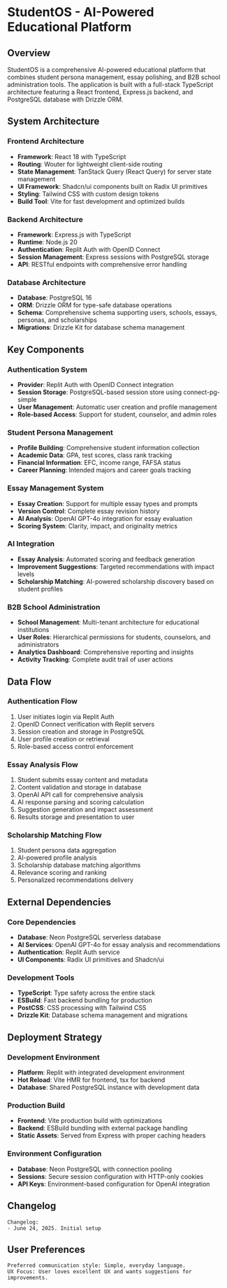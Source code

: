 # StudentOS - AI-Powered Educational Platform

## Overview

StudentOS is a comprehensive AI-powered educational platform that combines student persona management, essay polishing, and B2B school administration tools. The application is built with a full-stack TypeScript architecture featuring a React frontend, Express.js backend, and PostgreSQL database with Drizzle ORM.

## System Architecture

### Frontend Architecture
- **Framework**: React 18 with TypeScript
- **Routing**: Wouter for lightweight client-side routing
- **State Management**: TanStack Query (React Query) for server state management
- **UI Framework**: Shadcn/ui components built on Radix UI primitives
- **Styling**: Tailwind CSS with custom design tokens
- **Build Tool**: Vite for fast development and optimized builds

### Backend Architecture
- **Framework**: Express.js with TypeScript
- **Runtime**: Node.js 20
- **Authentication**: Replit Auth with OpenID Connect
- **Session Management**: Express sessions with PostgreSQL storage
- **API**: RESTful endpoints with comprehensive error handling

### Database Architecture
- **Database**: PostgreSQL 16
- **ORM**: Drizzle ORM for type-safe database operations
- **Schema**: Comprehensive schema supporting users, schools, essays, personas, and scholarships
- **Migrations**: Drizzle Kit for database schema management

## Key Components

### Authentication System
- **Provider**: Replit Auth with OpenID Connect integration
- **Session Storage**: PostgreSQL-based session store using connect-pg-simple
- **User Management**: Automatic user creation and profile management
- **Role-based Access**: Support for student, counselor, and admin roles

### Student Persona Management
- **Profile Building**: Comprehensive student information collection
- **Academic Data**: GPA, test scores, class rank tracking
- **Financial Information**: EFC, income range, FAFSA status
- **Career Planning**: Intended majors and career goals tracking

### Essay Management System
- **Essay Creation**: Support for multiple essay types and prompts
- **Version Control**: Complete essay revision history
- **AI Analysis**: OpenAI GPT-4o integration for essay evaluation
- **Scoring System**: Clarity, impact, and originality metrics

### AI Integration
- **Essay Analysis**: Automated scoring and feedback generation
- **Improvement Suggestions**: Targeted recommendations with impact levels
- **Scholarship Matching**: AI-powered scholarship discovery based on student profiles

### B2B School Administration
- **School Management**: Multi-tenant architecture for educational institutions
- **User Roles**: Hierarchical permissions for students, counselors, and administrators
- **Analytics Dashboard**: Comprehensive reporting and insights
- **Activity Tracking**: Complete audit trail of user actions

## Data Flow

### Authentication Flow
1. User initiates login via Replit Auth
2. OpenID Connect verification with Replit servers
3. Session creation and storage in PostgreSQL
4. User profile creation or retrieval
5. Role-based access control enforcement

### Essay Analysis Flow
1. Student submits essay content and metadata
2. Content validation and storage in database
3. OpenAI API call for comprehensive analysis
4. AI response parsing and scoring calculation
5. Suggestion generation and impact assessment
6. Results storage and presentation to user

### Scholarship Matching Flow
1. Student persona data aggregation
2. AI-powered profile analysis
3. Scholarship database matching algorithms
4. Relevance scoring and ranking
5. Personalized recommendations delivery

## External Dependencies

### Core Dependencies
- **Database**: Neon PostgreSQL serverless database
- **AI Services**: OpenAI GPT-4o for essay analysis and recommendations
- **Authentication**: Replit Auth service
- **UI Components**: Radix UI primitives and Shadcn/ui

### Development Tools
- **TypeScript**: Type safety across the entire stack
- **ESBuild**: Fast backend bundling for production
- **PostCSS**: CSS processing with Tailwind CSS
- **Drizzle Kit**: Database schema management and migrations

## Deployment Strategy

### Development Environment
- **Platform**: Replit with integrated development environment
- **Hot Reload**: Vite HMR for frontend, tsx for backend
- **Database**: Shared PostgreSQL instance with development data

### Production Build
- **Frontend**: Vite production build with optimizations
- **Backend**: ESBuild bundling with external package handling
- **Static Assets**: Served from Express with proper caching headers

### Environment Configuration
- **Database**: Neon PostgreSQL with connection pooling
- **Sessions**: Secure session configuration with HTTP-only cookies
- **API Keys**: Environment-based configuration for OpenAI integration

## Changelog

```
Changelog:
- June 24, 2025. Initial setup
```

## User Preferences

```
Preferred communication style: Simple, everyday language.
UX Focus: User loves excellent UX and wants suggestions for improvements.
```
